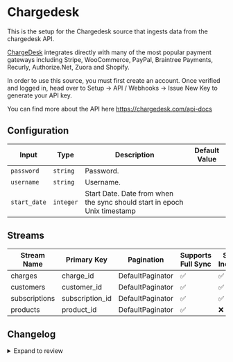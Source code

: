 # Chargedesk
This is the setup for the Chargedesk source that ingests data from the chargedesk API.

[ChargeDesk](https://chargedesk.com/) integrates directly with many of the most popular payment gateways including Stripe, WooCommerce, PayPal, Braintree Payments, Recurly, Authorize.Net, Zuora and Shopify. 

In order to use this source, you must first create an account. Once verified and logged in, head over to Setup -> API / Webhooks -> Issue New Key to generate your API key.

You can find more about the API here https://chargedesk.com/api-docs

## Configuration

| Input | Type | Description | Default Value |
|-------|------|-------------|---------------|
| `password` | `string` | Password.  |  |
| `username` | `string` | Username.  |  |
| `start_date` | `integer` | Start Date. Date from when the sync should start in epoch Unix timestamp |  |

## Streams
| Stream Name | Primary Key | Pagination | Supports Full Sync | Supports Incremental |
|-------------|-------------|------------|---------------------|----------------------|
| charges | charge_id | DefaultPaginator | ✅ |  ✅  |
| customers | customer_id | DefaultPaginator | ✅ |  ✅  |
| subscriptions | subscription_id | DefaultPaginator | ✅ |  ✅  |
| products | product_id | DefaultPaginator | ✅ |  ❌  |

## Changelog

<details>
  <summary>Expand to review</summary>

| Version          | Date              | Pull Request | Subject        |
|------------------|-------------------|--------------|----------------|
| 0.0.11 | 2025-01-18 | [51731](https://github.com/airbytehq/airbyte/pull/51731) | Update dependencies |
| 0.0.10 | 2025-01-11 | [51278](https://github.com/airbytehq/airbyte/pull/51278) | Update dependencies |
| 0.0.9 | 2024-12-28 | [50448](https://github.com/airbytehq/airbyte/pull/50448) | Update dependencies |
| 0.0.8 | 2024-12-21 | [50170](https://github.com/airbytehq/airbyte/pull/50170) | Update dependencies |
| 0.0.7 | 2024-12-14 | [49554](https://github.com/airbytehq/airbyte/pull/49554) | Update dependencies |
| 0.0.6 | 2024-12-12 | [49309](https://github.com/airbytehq/airbyte/pull/49309) | Update dependencies |
| 0.0.5 | 2024-12-11 | [49037](https://github.com/airbytehq/airbyte/pull/49037) | Starting with this version, the Docker image is now rootless. Please note that this and future versions will not be compatible with Airbyte versions earlier than 0.64 |
| 0.0.4 | 2024-11-04 | [48205](https://github.com/airbytehq/airbyte/pull/48205) | Update dependencies |
| 0.0.3 | 2024-10-29 | [47832](https://github.com/airbytehq/airbyte/pull/47832) | Update dependencies |
| 0.0.2 | 2024-10-28 | [47560](https://github.com/airbytehq/airbyte/pull/47560) | Update dependencies |
| 0.0.1 | 2024-10-18 | | Initial release by [@aazam-gh](https://github.com/aazam-gh) via Connector Builder |

</details>

